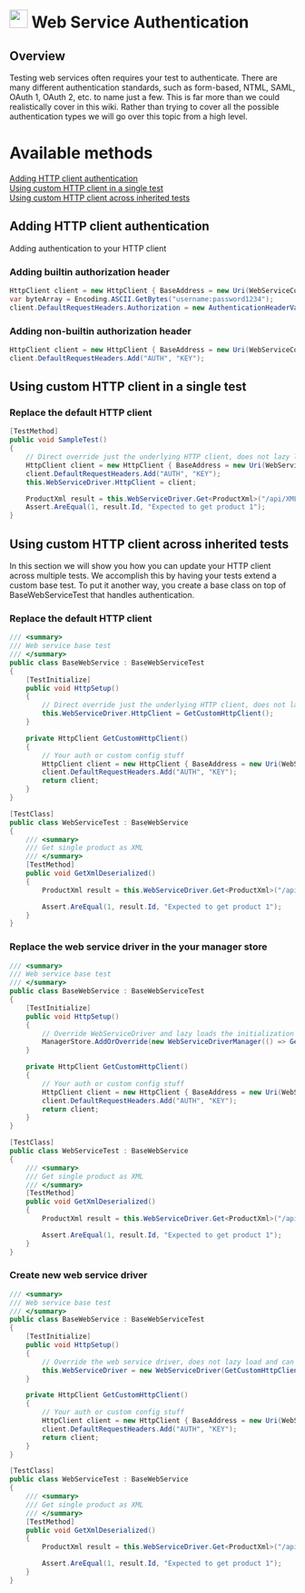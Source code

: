 # <img src="resources/maqslogo.ico" height="32" width="32"> Web Service Authentication

## Overview
Testing web services often requires your test to authenticate. There are many different authentication standards, such as form-based, NTML, SAML, OAuth 1, OAuth 2, etc. to name just a few. This is far more than we could realistically cover in this wiki.  Rather than trying to cover all the possible authentication types we will go over this topic from a high level.  

# Available methods
[Adding HTTP client authentication](##Adding-HTTP-client-authentication)  
[Using custom HTTP client in a single test](##Using-custom-HTTP-client-in-a-single-test)  
[Using custom HTTP client across inherited tests](##Using-custom-HTTP-client-across-inherited-tests)  


## Adding HTTP client authentication
Adding authentication to your HTTP client
### Adding builtin authorization header
```csharp
HttpClient client = new HttpClient { BaseAddress = new Uri(WebServiceConfig.GetWebServiceUri()) };
var byteArray = Encoding.ASCII.GetBytes("username:password1234");
client.DefaultRequestHeaders.Authorization = new AuthenticationHeaderValue("Basic", Convert.ToBase64String(byteArray));
```

### Adding non-builtin authorization header
```csharp
HttpClient client = new HttpClient { BaseAddress = new Uri(WebServiceConfig.GetWebServiceUri()) };
client.DefaultRequestHeaders.Add("AUTH", "KEY");
```

##  Using custom HTTP client in a single test

### Replace the default HTTP client
```csharp
[TestMethod]
public void SampleTest()
{
    // Direct override just the underlying HTTP client, does not lazy load the HTTP client
    HttpClient client = new HttpClient { BaseAddress = new Uri(WebServiceConfig.GetWebServiceUri()) };
    client.DefaultRequestHeaders.Add("AUTH", "KEY");
    this.WebServiceDriver.HttpClient = client;

    ProductXml result = this.WebServiceDriver.Get<ProductXml>("/api/XML_JSON/GetProduct/1", "application/xml", false);
    Assert.AreEqual(1, result.Id, "Expected to get product 1");
}
```

##  Using custom HTTP client across inherited tests
In this section we will show you how you can update your HTTP client across multiple tests. We accomplish this by having your tests extend a custom base test. To put it another way, you create a base class on top of BaseWebServiceTest that handles authentication.


### Replace the default HTTP client
```csharp
/// <summary>
/// Web service base test
/// </summary>
public class BaseWebService : BaseWebServiceTest
{
    [TestInitialize]
    public void HttpSetup()
    {
        // Direct override just the underlying HTTP client, does not lazy load the HTTP client
        this.WebServiceDriver.HttpClient = GetCustomHttpClient();
    }

    private HttpClient GetCustomHttpClient()
    {
        // Your auth or custom config stuff
        HttpClient client = new HttpClient { BaseAddress = new Uri(WebServiceConfig.GetWebServiceUri()) };
        client.DefaultRequestHeaders.Add("AUTH", "KEY");
        return client;
    }
}

[TestClass]
public class WebServiceTest : BaseWebService
{
    /// <summary>
    /// Get single product as XML
    /// </summary>
    [TestMethod]
    public void GetXmlDeserialized()
    {
        ProductXml result = this.WebServiceDriver.Get<ProductXml>("/api/XML_JSON/GetProduct/1", "application/xml", false);

        Assert.AreEqual(1, result.Id, "Expected to get product 1");
    }
}
```
### Replace the web service driver in the your manager store
```csharp
/// <summary>
/// Web service base test
/// </summary>
public class BaseWebService : BaseWebServiceTest
{
    [TestInitialize]
    public void HttpSetup()
    {
        // Override WebServiceDriver and lazy loads the initialization of the HTTP client
        ManagerStore.AddOrOverride(new WebServiceDriverManager(() => GetCustomHttpClient(), TestObject));
    }

    private HttpClient GetCustomHttpClient()
    {
        // Your auth or custom config stuff
        HttpClient client = new HttpClient { BaseAddress = new Uri(WebServiceConfig.GetWebServiceUri()) };
        client.DefaultRequestHeaders.Add("AUTH", "KEY");
        return client;
    }
}

[TestClass]
public class WebServiceTest : BaseWebService
{
    /// <summary>
    /// Get single product as XML
    /// </summary>
    [TestMethod]
    public void GetXmlDeserialized()
    {
        ProductXml result = this.WebServiceDriver.Get<ProductXml>("/api/XML_JSON/GetProduct/1", "application/xml", false);

        Assert.AreEqual(1, result.Id, "Expected to get product 1");
    }
}
```
### Create new web service driver
```csharp
/// <summary>
/// Web service base test
/// </summary>
public class BaseWebService : BaseWebServiceTest
{
    [TestInitialize]
    public void HttpSetup()
    {
        // Override the web service driver, does not lazy load and can loose some logging
        this.WebServiceDriver = new WebServiceDriver(GetCustomHttpClient());
    }

    private HttpClient GetCustomHttpClient()
    {
        // Your auth or custom config stuff
        HttpClient client = new HttpClient { BaseAddress = new Uri(WebServiceConfig.GetWebServiceUri()) };
        client.DefaultRequestHeaders.Add("AUTH", "KEY");
        return client;
    }
}

[TestClass]
public class WebServiceTest : BaseWebService
{
    /// <summary>
    /// Get single product as XML
    /// </summary>
    [TestMethod]
    public void GetXmlDeserialized()
    {
        ProductXml result = this.WebServiceDriver.Get<ProductXml>("/api/XML_JSON/GetProduct/1", "application/xml", false);

        Assert.AreEqual(1, result.Id, "Expected to get product 1");
    }
}
```
